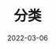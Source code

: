 ---
title: "分类"
date: 2022-03-06
layout: "archives"
slug: "categories"
menu:
    main:
        weight: 2
        params: 
            icon: archives
---